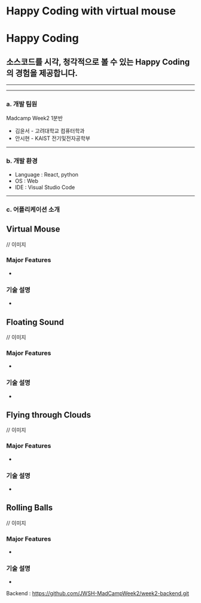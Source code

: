 # Happy Coding with virtual mouse


# Happy Coding

## 소스코드를 시각, 청각적으로 볼 수 있는 Happy Coding의 경험을 제공합니다.

---



---

### a. 개발 팀원

Madcamp Week2 1분반

- 김윤서 - 고려대학교 컴퓨터학과
- 안시현 - KAIST 전기및전자공학부

---

### b. 개발 환경

- Language : React, python
- OS : Web
- IDE : Visual Studio Code

---

### c. 어플리케이션 소개

## Virtual Mouse
// 이미지

### Major Features

- 

### 기술 설명

-

## Floating Sound

// 이미지

### Major Features

- 

### 기술 설명

- 

## Flying through Clouds

// 이미지

### Major Features

- 

### 기술 설명

- 

## Rolling Balls

// 이미지

### Major Features

- 

### 기술 설명

- 



Backend : https://github.com/JWSH-MadCampWeek2/week2-backend.git
